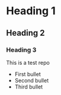 # Heading 1
## Heading 2
### Heading 3
This is a test repo
* First bullet
* Second bullet
* Third bullet

